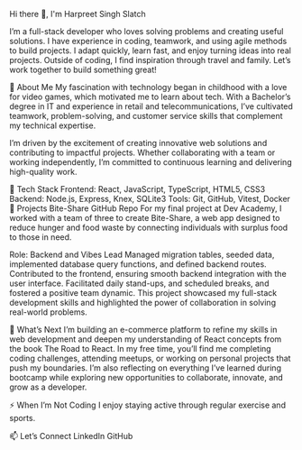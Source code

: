 Hi there 👋, I'm Harpreet Singh Slatch

I’m a full-stack developer who loves solving problems and creating useful solutions. I have experience in coding, teamwork, and using agile methods to build projects. I adapt quickly, learn fast, and enjoy turning ideas into real projects. Outside of coding, I find inspiration through travel and family. Let’s work together to build something great!

🌟 About Me
My fascination with technology began in childhood with a love for video games, which motivated me to learn about tech. With a Bachelor’s degree in IT and experience in retail and telecommunications, I’ve cultivated teamwork, problem-solving, and customer service skills that complement my technical expertise.

I’m driven by the excitement of creating innovative web solutions and contributing to impactful projects. Whether collaborating with a team or working independently, I’m committed to continuous learning and delivering high-quality work.

💼 Tech Stack
Frontend: React, JavaScript, TypeScript, HTML5, CSS3
Backend: Node.js, Express, Knex, SQLite3
Tools: Git, GitHub, Vitest, Docker
🚀 Projects
Bite-Share
GitHub Repo
For my final project at Dev Academy, I worked with a team of three to create Bite-Share, a web app designed to reduce hunger and food waste by connecting individuals with surplus food to those in need.

Role: Backend and Vibes Lead
Managed migration tables, seeded data, implemented database query functions, and defined backend routes.
Contributed to the frontend, ensuring smooth backend integration with the user interface.
Facilitated daily stand-ups, and scheduled breaks, and fostered a positive team dynamic.
This project showcased my full-stack development skills and highlighted the power of collaboration in solving real-world problems.

🎯 What’s Next
I’m building an e-commerce platform to refine my skills in web development and deepen my understanding of React concepts from the book The Road to React. In my free time, you’ll find me completing coding challenges, attending meetups, or working on personal projects that push my boundaries. I’m also reflecting on everything I’ve learned during bootcamp while exploring new opportunities to collaborate, innovate, and grow as a developer.

⚡ When I’m Not Coding
I enjoy staying active through regular exercise and sports.

📫 Let’s Connect
LinkedIn
GitHub
<!--
**slatch05/slatch05** is a ✨ _special_ ✨ repository because its `README.md` (this file) appears on your GitHub profile.

Here are some ideas to get you started:

- 🔭 I’m currently working on ...
- 🌱 I’m currently learning ...
- 👯 I’m looking to collaborate on ...
- 🤔 I’m looking for help with ...
- 💬 Ask me about ...
- 📫 How to reach me: ...
- 😄 Pronouns: ...
- ⚡ Fun fact: ...
-->
